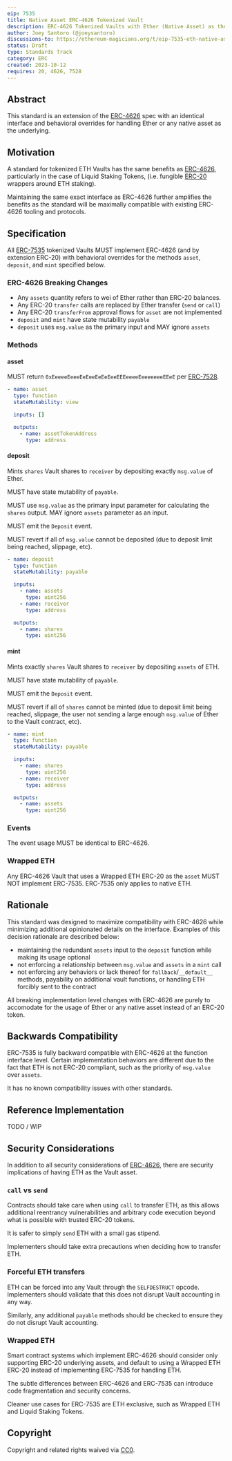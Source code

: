 ```yaml
---
eip: 7535
title: Native Asset ERC-4626 Tokenized Vault
description: ERC-4626 Tokenized Vaults with Ether (Native Asset) as the underlying asset
author: Joey Santoro (@joeysantoro)
discussions-to: https://ethereum-magicians.org/t/eip-7535-eth-native-asset-tokenized-vault/16068
status: Draft
type: Standards Track
category: ERC
created: 2023-10-12
requires: 20, 4626, 7528
---
```


## Abstract

This standard is an extension of the [ERC-4626](./eip-4626.md) spec with an identical interface and behavioral overrides for handling Ether or any native asset as the underlying.

## Motivation

A standard for tokenized ETH Vaults has the same benefits as [ERC-4626](./eip-4626.md), particularly in the case of Liquid Staking Tokens, (i.e. fungible [ERC-20](./eip-20.md) wrappers around ETH staking). 

Maintaining the same exact interface as ERC-4626 further amplifies the benefits as the standard will be maximally compatible with existing ERC-4626 tooling and protocols.

## Specification

All [ERC-7535](./eip-7535.md) tokenized Vaults MUST implement ERC-4626 (and by extension ERC-20) with behavioral overrides for the methods `asset`, `deposit`, and `mint` specified below.

### ERC-4626 Breaking Changes

* Any `assets` quantity refers to wei of Ether rather than ERC-20 balances.
* Any ERC-20 `transfer` calls are replaced by Ether transfer (`send` or `call`)
* Any ERC-20 `transferFrom` approval flows for `asset` are not implemented
* `deposit` and `mint` have state mutability `payable`
* `deposit` uses `msg.value` as the primary input and MAY ignore `assets`

### Methods

#### asset

MUST return `0xEeeeeEeeeEeEeeEeEeEeeEEEeeeeEeeeeeeeEEeE` per [ERC-7528](./eip-7528.md).

```yaml
- name: asset
  type: function
  stateMutability: view

  inputs: []

  outputs:
    - name: assetTokenAddress
      type: address
```

#### deposit

Mints `shares` Vault shares to `receiver` by depositing exactly `msg.value` of Ether.

MUST have state mutability of `payable`.

MUST use `msg.value` as the primary input parameter for calculating the `shares` output. MAY ignore `assets` parameter as an input.

MUST emit the `Deposit` event.

MUST revert if all of `msg.value` cannot be deposited (due to deposit limit being reached, slippage, etc).

```yaml
- name: deposit
  type: function
  stateMutability: payable

  inputs:
    - name: assets
      type: uint256
    - name: receiver
      type: address

  outputs:
    - name: shares
      type: uint256
```

#### mint

Mints exactly `shares` Vault shares to `receiver` by depositing `assets` of ETH.

MUST have state mutability of `payable`.

MUST emit the `Deposit` event.

MUST revert if all of `shares` cannot be minted (due to deposit limit being reached, slippage, the user not sending a large enough `msg.value` of Ether to the Vault contract, etc).

```yaml
- name: mint
  type: function
  stateMutability: payable

  inputs:
    - name: shares
      type: uint256
    - name: receiver
      type: address

  outputs:
    - name: assets
      type: uint256
```


### Events

The event usage MUST be identical to ERC-4626.

### Wrapped ETH

Any ERC-4626 Vault that uses a Wrapped ETH ERC-20 as the `asset` MUST NOT implement ERC-7535. ERC-7535 only applies to native ETH.

## Rationale

This standard was designed to maximize compatibility with ERC-4626 while minimizing additional opinionated details on the interface. Examples of this decision rationale are described below:

* maintaining the redundant `assets` input to the `deposit` function while making its usage optional
* not enforcing a relationship between `msg.value` and `assets` in a `mint` call
* not enforcing any behaviors or lack thereof for `fallback`/`__default__` methods, payability on additional vault functions, or handling ETH forcibly sent to the contract

All breaking implementation level changes with ERC-4626 are purely to accomodate for the usage of Ether or any native asset instead of an ERC-20 token.

## Backwards Compatibility

ERC-7535 is fully backward compatible with ERC-4626 at the function interface level. Certain implementation behaviors are different due to the fact that ETH is not ERC-20 compliant, such as the priority of `msg.value` over `assets`.

It has no known compatibility issues with other standards.

## Reference Implementation

TODO / WIP

## Security Considerations

In addition to all security considerations of [ERC-4626](./eip-4626.md), there are security implications of having ETH as the Vault asset.

### `call` vs `send`

Contracts should take care when using `call` to transfer ETH, as this allows additional reentrancy vulnerabilities and arbitrary code execution beyond what is possible with trusted ERC-20 tokens.

It is safer to simply `send` ETH with a small gas stipend. 

Implementers should take extra precautions when deciding how to transfer ETH.

### Forceful ETH transfers

ETH can be forced into any Vault through the `SELFDESTRUCT` opcode. Implementers should validate that this does not disrupt Vault accounting in any way.

Similarly, any additional `payable` methods should be checked to ensure they do not disrupt Vault accounting.

### Wrapped ETH

Smart contract systems which implement ERC-4626 should consider only supporting ERC-20 underlying assets, and default to using a Wrapped ETH ERC-20 instead of implementing ERC-7535 for handling ETH.

The subtle differences between ERC-4626 and ERC-7535 can introduce code fragmentation and security concerns.

Cleaner use cases for ERC-7535 are ETH exclusive, such as Wrapped ETH and Liquid Staking Tokens.

## Copyright

Copyright and related rights waived via [CC0](../LICENSE.md).